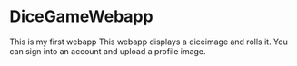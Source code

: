 # DiceGameWebapp
This is my first webapp
This webapp displays a diceimage and rolls it.
You can sign into an account and upload a profile image.
